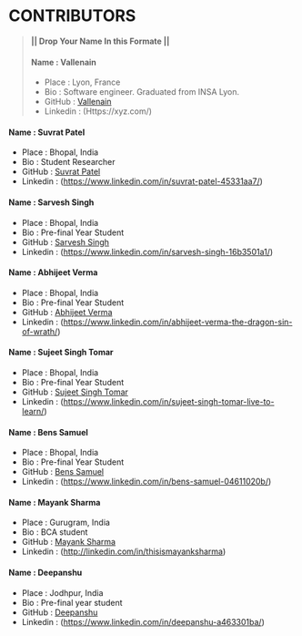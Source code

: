 # CONTRIBUTORS

> **|| Drop Your Name In this Formate ||**
>#### Name : Vallenain
> - Place : Lyon, France
> - Bio : Software engineer. Graduated from INSA Lyon.
> - GitHub : [Vallenain](https://github.com/Vallenain)
> - Linkedin : (Https://xyz.com/)


#### Name : Suvrat Patel
 - Place : Bhopal, India
 - Bio : Student Researcher
 - GitHub : [Suvrat Patel](https://github.com/MadJokkerr)
 - Linkedin : (https://www.linkedin.com/in/suvrat-patel-45331aa7/)

#### Name : Sarvesh Singh
 - Place : Bhopal, India
 - Bio : Pre-final Year Student
 - GitHub : [Sarvesh Singh](https://github.com/Soullessmars)
 - Linkedin : (https://www.linkedin.com/in/sarvesh-singh-16b3501a1/)

#### Name : Abhijeet Verma
 - Place : Bhopal, India
 - Bio : Pre-final Year Student
 - GitHub : [Abhijeet Verma](https://github.com/xx-abhijeet-xx)
 - Linkedin : (https://www.linkedin.com/in/abhijeet-verma-the-dragon-sin-of-wrath/)

#### Name : Sujeet Singh Tomar
 - Place : Bhopal, India
 - Bio : Pre-final Year Student
 - GitHub : [Sujeet Singh Tomar](https://github.com/sujeettomar60615)
 - Linkedin : (https://www.linkedin.com/in/sujeet-singh-tomar-live-to-learn/)

#### Name : Bens Samuel
 - Place : Bhopal, India
 - Bio : Pre-final Year Student
 - GitHub : [Bens Samuel](https://github.com/latedeveloper08)
 - Linkedin : (https://www.linkedin.com/in/bens-samuel-04611020b/)

 #### Name : Mayank Sharma 
 - Place : Gurugram, India
 - Bio : BCA student 
 - GitHub : [Mayank Sharma](https://github.com/mayanksharma-1)
 - Linkedin : (http://linkedin.com/in/thisismayanksharma)

#### Name : Deepanshu
 - Place : Jodhpur, India
 - Bio : Pre-final year student
 - GitHub : [Deepanshu](https://github.com/Deepanshu0509)
 - Linkedin : (https://www.linkedin.com/in/deepanshu-a463301ba/)
